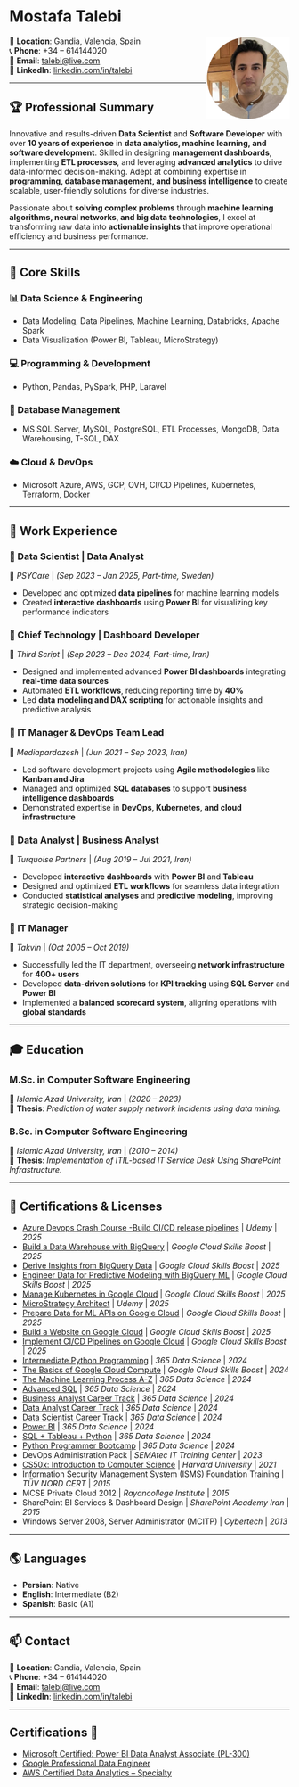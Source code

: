 # Mostafa Talebi

<img src="https://raw.githubusercontent.com/jensomino/cv/main/pic.png" alt="Mostafa Talebi" width="150" align="right">

📍 **Location**: Gandia, Valencia, Spain  
📞 **Phone**: +34 – 614144020  
📧 **Email**: [talebi@live.com](mailto:talebi@live.com)  
🔗 **LinkedIn**: [linkedin.com/in/talebi](https://linkedin.com/in/talebi)  

---

## 🏆 Professional Summary

Innovative and results-driven **Data Scientist** and **Software Developer** with over **10 years of experience** in **data analytics, machine learning, and software development**. Skilled in designing **management dashboards**, implementing **ETL processes**, and leveraging **advanced analytics** to drive data-informed decision-making. Adept at combining expertise in **programming, database management, and business intelligence** to create scalable, user-friendly solutions for diverse industries.

Passionate about **solving complex problems** through **machine learning algorithms, neural networks, and big data technologies**, I excel at transforming raw data into **actionable insights** that improve operational efficiency and business performance.

---

## 🚀 Core Skills

### **📊 Data Science & Engineering**
- Data Modeling, Data Pipelines, Machine Learning, Databricks, Apache Spark  
- Data Visualization (Power BI, Tableau, MicroStrategy)

### **💻 Programming & Development**
- Python, Pandas, PySpark, PHP, Laravel  

### **📂 Database Management**
- MS SQL Server, MySQL, PostgreSQL, ETL Processes, MongoDB, Data Warehousing, T-SQL, DAX  

### **☁️ Cloud & DevOps**
- Microsoft Azure, AWS, GCP, OVH, CI/CD Pipelines, Kubernetes, Terraform, Docker  

---

## 💼 Work Experience

### **🔹 Data Scientist | Data Analyst**  
📍 *PSYCare* | *(Sep 2023 – Jan 2025, Part-time, Sweden)*  
- Developed and optimized **data pipelines** for machine learning models  
- Created **interactive dashboards** using **Power BI** for visualizing key performance indicators  

### **🔹 Chief Technology | Dashboard Developer**  
📍 *Third Script* | *(Sep 2023 – Dec 2024, Part-time, Iran)*  
- Designed and implemented advanced **Power BI dashboards** integrating **real-time data sources**  
- Automated **ETL workflows**, reducing reporting time by **40%**  
- Led **data modeling and DAX scripting** for actionable insights and predictive analysis  

### **🔹 IT Manager & DevOps Team Lead**  
📍 *Mediapardazesh* | *(Jun 2021 – Sep 2023, Iran)*  
- Led software development projects using **Agile methodologies** like **Kanban and Jira**  
- Managed and optimized **SQL databases** to support **business intelligence dashboards**  
- Demonstrated expertise in **DevOps, Kubernetes, and cloud infrastructure**  

### **🔹 Data Analyst | Business Analyst**  
📍 *Turquoise Partners* | *(Aug 2019 – Jul 2021, Iran)*  
- Developed **interactive dashboards** with **Power BI** and **Tableau**  
- Designed and optimized **ETL workflows** for seamless data integration  
- Conducted **statistical analyses** and **predictive modeling**, improving strategic decision-making  

### **🔹 IT Manager**  
📍 *Takvin* | *(Oct 2005 – Oct 2019)*  
- Successfully led the IT department, overseeing **network infrastructure** for **400+ users**  
- Developed **data-driven solutions** for **KPI tracking** using **SQL Server** and **Power BI**  
- Implemented a **balanced scorecard system**, aligning operations with **global standards**  

---

## 🎓 Education

### **M.Sc. in Computer Software Engineering**  
📍 *Islamic Azad University, Iran* | *(2020 – 2023)*  
📌 **Thesis**: *Prediction of water supply network incidents using data mining.*

### **B.Sc. in Computer Software Engineering**  
📍 *Islamic Azad University, Iran* | *(2010 – 2014)*  
📌 **Thesis**: *Implementation of ITIL-based IT Service Desk Using SharePoint Infrastructure.*

---

## 📜 Certifications & Licenses

- [Azure Devops Crash Course -Build CI/CD release pipelines](https://www.udemy.com/certificate/UC-0f38e865-9b72-4183-908c-ed3465d3675d/)  | *Udemy* | *2025*
- [Build a Data Warehouse with BigQuery](https://www.cloudskillsboost.google/public_profiles/5c86e351-b1b7-494b-908c-3cc820a441ad/badges/13624844)  | *Google Cloud Skills Boost* | *2025*  
- [Derive Insights from BigQuery Data](https://www.cloudskillsboost.google/public_profiles/5c86e351-b1b7-494b-908c-3cc820a441ad/badges/13624844)  | *Google Cloud Skills Boost* | *2025*
- [Engineer Data for Predictive Modeling with BigQuery ML](https://www.credly.com/badges/aad47412-bc78-4923-a4e9-95c326cf6334/linked_in_profile)  | *Google Cloud Skills Boost* | *2025*
- [Manage Kubernetes in Google Cloud](https://www.credly.com/badges/a91c3a81-17f0-452f-b33e-c647b3de19f9/linked_in_profile)  | *Google Cloud Skills Boost* | *2025*
- [MicroStrategy Architect](https://www.udemy.com/certificate/UC-58383107-794e-4c64-9e26-c0cb408316b7/)  | *Udemy* | *2025*
- [Prepare Data for ML APIs on Google Cloud](https://www.credly.com/badges/5c16063d-271b-4fa1-bf12-0d7eeaa5ae96/linked_in_profile)  | *Google Cloud Skills Boost* | *2025*
- [Build a Website on Google Cloud](https://www.credly.com/badges/896abdfc-0d4a-4843-94b2-8b10901b6afa/linked_in_profile)  | *Google Cloud Skills Boost* | *2025*
- [Implement CI/CD Pipelines on Google Cloud](https://www.credly.com/badges/b443e52d-edf6-4a80-8172-ae256ced5e79/linked_in_profile)  | *Google Cloud Skills Boost* | *2025*
- [Intermediate Python Programming](https://learn.365datascience.com/c/273f69f7cd)  | *365 Data Science* | *2024*
- [The Basics of Google Cloud Compute](https://www.credly.com/badges/601452ee-c9d1-459e-bdc4-704882723bca/linked_in_profile) | *Google Cloud Skills Boost* | *2024*
- [The Machine Learning Process A-Z](https://learn.365datascience.com/c/273aa32aab)  | *365 Data Science* | *2024*
- [Advanced SQL](https://learn.365datascience.com/c/cb0b221210)  | *365 Data Science* | *2024*
- [Business Analyst Career Track](https://learn.365datascience.com/c/6c09642a3b)  | *365 Data Science* | *2024*
- [Data Analyst Career Track](https://learn.365datascience.com/c/1dc20fd49a/)  | *365 Data Science* | *2024*
- [Data Scientist Career Track](https://learn.365datascience.com/c/22f39a3a5b)  | *365 Data Science* | *2024*
- [Power BI](https://learn.365datascience.com/c/58ff5a6759)  | *365 Data Science* | *2024*
- [SQL + Tableau + Python](https://learn.365datascience.com/c/b0494f1f69)  | *365 Data Science* | *2024*
- [Python Programmer Bootcamp](https://learn.365datascience.com/c/cb026ed6b9)  | *365 Data Science* | *2024*
- DevOps Administration Pack | *SEMAtec IT Training Center* | *2023*
- [CS50x: Introduction to Computer Science](https://cs50.harvard.edu/certificates/47a8bf5b-8ac6-406b-9725-a99ef0d2404c)  | *Harvard University* | *2021* 
- Information Security Management System (ISMS) Foundation Training | *TÜV NORD CERT* | *2015*  
- MCSE Private Cloud 2012 | *Rayancollege Institute* | *2015*  
- SharePoint BI Services & Dashboard Design | *SharePoint Academy Iran* | *2015*  
- Windows Server 2008, Server Administrator (MCITP) | *Cybertech* | *2013*  

---

## 🌎 Languages

- **Persian**: Native  
- **English**: Intermediate (B2)  
- **Spanish**: Basic (A1)  

---

## 📫 Contact

📍 **Location**: Gandia, Valencia, Spain  
📞 **Phone**: +34 – 614144020  
📧 **Email**: [talebi@live.com](mailto:talebi@live.com)  
🔗 **LinkedIn**: [linkedin.com/in/talebi](https://linkedin.com/in/talebi)  

---
## Certifications 📜

- [Microsoft Certified: Power BI Data Analyst Associate (PL-300)](https://learn.microsoft.com/en-us/certifications/power-bi-data-analyst-associate/)
- [Google Professional Data Engineer](https://cloud.google.com/certification/data-engineer)
- [AWS Certified Data Analytics – Specialty](https://aws.amazon.com/certification/certified-data-analytics-specialty/)
